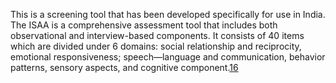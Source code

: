 This is a screening tool that has been developed specifically for use in India. The ISAA is a comprehensive assessment tool that includes both observational and interview-based components. It consists of 40 items which are divided under 6 domains: social relationship and reciprocity, emotional responsiveness; speech—language and communication, behavior patterns, sensory aspects, and cognitive component.[16](https://journals.sagepub.com/doi/10.1177/09731342231223589#bibr16-09731342231223589)
